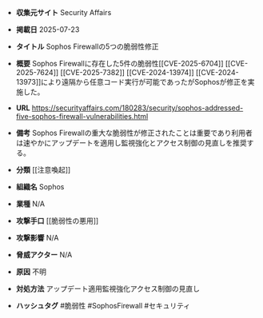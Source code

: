- **収集元サイト**
Security Affairs

- **掲載日**
2025-07-23

- **タイトル**
Sophos Firewallの5つの脆弱性修正

- **概要**
Sophos Firewallに存在した5件の脆弱性[[CVE-2025-6704]] [[CVE-2025-7624]] [[CVE-2025-7382]] [[CVE-2024-13974]] [[CVE-2024-13973]]により遠隔から任意コード実行が可能であったがSophosが修正を実施した。

- **URL**
https://securityaffairs.com/180283/security/sophos-addressed-five-sophos-firewall-vulnerabilities.html

- **備考**
Sophos Firewallの重大な脆弱性が修正されたことは重要であり利用者は速やかにアップデートを適用し監視強化とアクセス制御の見直しを推奨する。

- **分類**
[[注意喚起]]

- **組織名**
Sophos

- **業種**
N/A

- **攻撃手口**
[[脆弱性の悪用]]

- **攻撃影響**
N/A

- **脅威アクター**
N/A

- **原因**
不明

- **対処方法**
アップデート適用監視強化アクセス制御の見直し

- **ハッシュタグ**
#脆弱性 #SophosFirewall #セキュリティ
